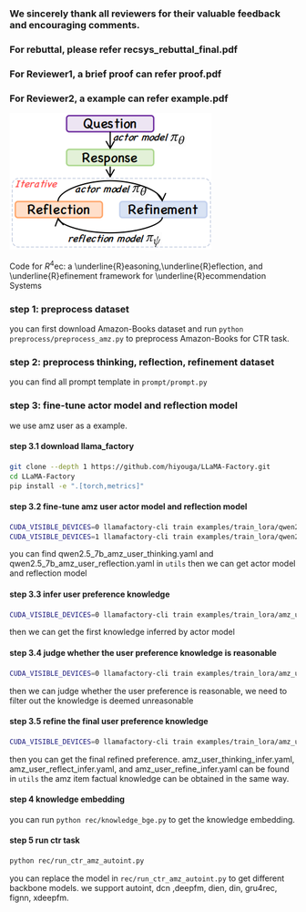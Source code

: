 ### We sincerely thank all reviewers for their valuable feedback and encouraging comments.

### For rebuttal, please refer recsys_rebuttal_final.pdf
### For Reviewer1, a brief proof can refer proof.pdf
### For Reviewer2, a example can refer example.pdf
![# R4ec](inference_refimenent.png)

Code for $R^{4}$ec: a \underline{R}easoning,\underline{R}eflection, and \underline{R}efinement framework for \underline{R}ecommendation Systems

### step 1: preprocess dataset
you can first download Amazon-Books dataset and run `python preprocess/preprocess_amz.py` to preprocess Amazon-Books for CTR task.

### step 2: preprocess thinking, reflection, refinement dataset
you can find all prompt template in `prompt/prompt.py`

### step 3: fine-tune actor model and reflection model
we use amz user as a example.
#### step 3.1 download llama_factory
```bash
git clone --depth 1 https://github.com/hiyouga/LLaMA-Factory.git
cd LLaMA-Factory
pip install -e ".[torch,metrics]"
```
#### step 3.2 fine-tune amz user actor model and reflection model
```bash
CUDA_VISIBLE_DEVICES=0 llamafactory-cli train examples/train_lora/qwen2.5_7b_amz_user_thinking.yaml
CUDA_VISIBLE_DEVICES=1 llamafactory-cli train examples/train_lora/qwen2.5_7b_amz_user_reflection.yaml
```
you can find qwen2.5_7b_amz_user_thinking.yaml and qwen2.5_7b_amz_user_reflection.yaml in `utils`
then we can get actor model and reflection model

#### step 3.3 infer user preference knowledge
```bash
CUDA_VISIBLE_DEVICES=0 llamafactory-cli train examples/train_lora/amz_user_thinking_infer.yaml
```
then we can get the first knowledge inferred by actor model 

#### step 3.4 judge whether the user preference knowledge is reasonable
```bash
CUDA_VISIBLE_DEVICES=0 llamafactory-cli train examples/train_lora/amz_user_reflect_infer.yaml
```
then we can judge whether the user preference is reasonable, we need to filter out the knowledge is deemed unreasonable

#### step 3.5 refine the final user preference knowledge
```bash
CUDA_VISIBLE_DEVICES=0 llamafactory-cli train examples/train_lora/amz_user_refine_infer.yaml
```
then you can get the final refined preference.
amz_user_thinking_infer.yaml, amz_user_reflect_infer.yaml, and amz_user_refine_infer.yaml can be found in `utils`
the amz item factual knowledge can be obtained in the same way.

#### step 4 knowledge embedding
you can run `python rec/knowledge_bge.py` to get the knowledge embedding.

#### step 5 run ctr task
```bash
python rec/run_ctr_amz_autoint.py 
```
you can replace the model in `rec/run_ctr_amz_autoint.py` to get different backbone models.
we support autoint, dcn ,deepfm, dien, din, gru4rec, fignn, xdeepfm.
